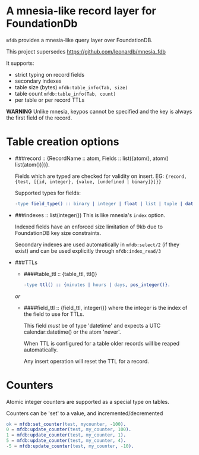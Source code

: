 A mnesia-like record layer for FoundationDb
===

`mfdb` provides a mnesia-like query layer over FoundationDB.

This project supersedes https://github.com/leonardb/mnesia_fdb

It supports:
- strict typing on record fields
- secondary indexes
- table size (bytes) `mfdb:table_info(Tab, size)`
- table count `mfdb:table_info(Tab, count)`
- per table or per record TTLs

**WARNING** Unlike mnesia, keypos cannot be specified and the key is always the first field of the record.

# Table creation options

- ###record :: {RecordName :: atom, Fields :: list({atom(), atom() list(atom())})}.

    Fields which are typed are checked for validity on insert.
EG: `{record, {test, [{id, integer}, {value, [undefined | binary]}]}}`

    Supported types for fields:
    
    ```erlang
    -type field_type() :: binary | integer | float | list | tuple | date | datetime | time | inet | inet4 | inet6 | atom | any | term | undefined | null.
  ```

- ###indexes :: list(integer())
    This is like mnesia's `index` option.

    Indexed fields have an enforced size limitation of 9kb due to FoundationDB key size constraints.
    
    Secondary indexes are used automatically in `mfdb:select/2` (if they exist) and can be used explicitly through `mfdb:index_read/3`

- ###TTLs
    - ####table_ttl :: {table_ttl, ttl()}
        ```erlang
        -type ttl() :: {minutes | hours | days, pos_integer()}.
      ```
    *or*
    - ####field_ttl :: {field_ttl, integer()}
        where the integer is the index of the field to use for TTLs.
        
        This field *must* be of type 'datetime' and expects a UTC calendar:datetime() or the atom 'never'. 
  
        When TTL is configured for a table older records will be reaped automatically.
  
        Any insert operation will reset the TTL for a record.

# Counters

Atomic integer counters are supported as a special type on tables.

Counters can be 'set' to a value, and incremented/decremented

```erlang
ok = mfdb:set_counter(test, mycounter, -100).
0 = mfdb:update_counter(test, my_counter, 100).
1 = mfdb:update_counter(test, my_counter, 1).
5 = mfdb:update_counter(test, my_counter, 4).
-5 = mfdb:update_counter(test, my_counter, -10).
```

